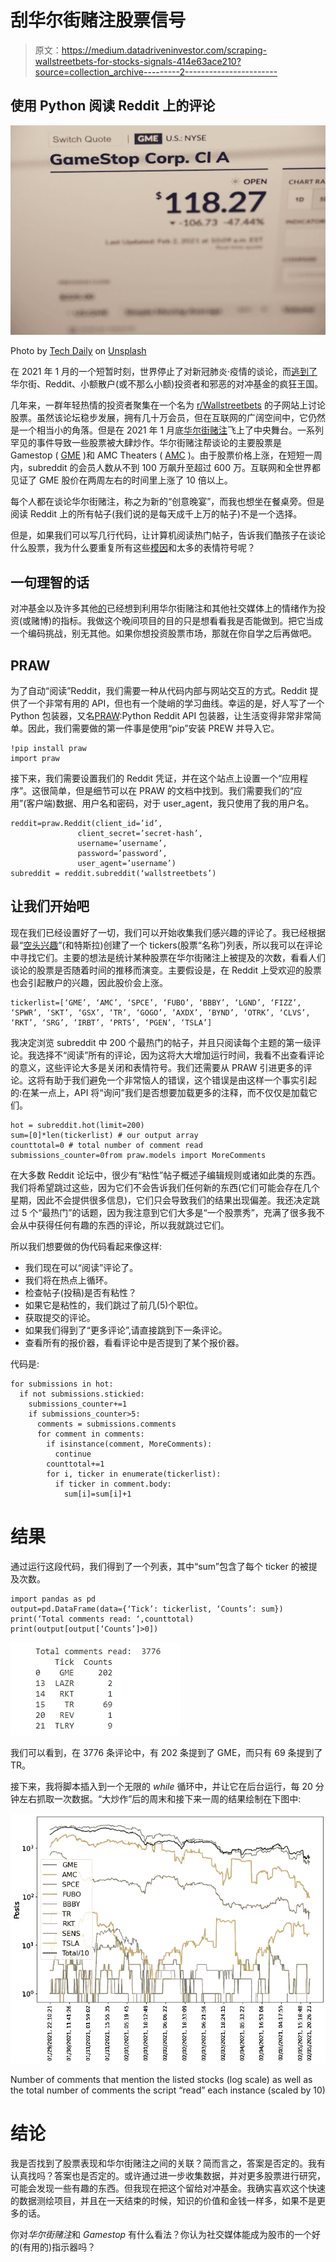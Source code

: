 # 刮华尔街赌注股票信号

> 原文：<https://medium.datadriveninvestor.com/scraping-wallstreetbets-for-stocks-signals-414e63ace210?source=collection_archive---------2----------------------->

## 使用 Python 阅读 Reddit 上的评论

![](img/165e9d2d6dac406dee8eb88ec6e48421.png)

Photo by [Tech Daily](https://unsplash.com/@techdailyca?utm_source=medium&utm_medium=referral) on [Unsplash](https://unsplash.com?utm_source=medium&utm_medium=referral)

在 2021 年 1 月的一个短暂时刻，世界停止了对新冠肺炎·疫情的谈论，而[逃到了](https://www.youtube.com/watch?v=5JySeQpymWQ)华尔街、Reddit、小额散户(或不那么小额)投资者和邪恶的对冲基金的疯狂王国。

几年来，一群年轻热情的投资者聚集在一个名为 [r/Wallstreetbets](https://new.reddit.com/r/wallstreetbets/) 的子网站上讨论股票。虽然该论坛稳步发展，拥有几十万会员，但在互联网的广阔空间中，它仍然是一个相当小的角落。但是在 2021 年 1 月底[华尔街赌注](https://en.wikipedia.org/wiki/R/wallstreetbets)飞上了中央舞台。一系列罕见的事件导致一些股票被大肆炒作。华尔街赌注帮谈论的主要股票是 Gamestop ( [GME](https://finance.yahoo.com/quote/gem/) )和 AMC Theaters ( [AMC](https://finance.yahoo.com/quote/amc/) )。由于股票价格上涨，在短短一周内，subreddit 的会员人数从不到 100 万飙升至超过 600 万。互联网和全世界都见证了 GME 股价在两周左右的时间里上涨了 10 倍以上。

每个人都在谈论华尔街赌注，称之为新的“创意晚宴”，而我也想坐在餐桌旁。但是阅读 Reddit 上的所有帖子(我们说的是每天成千上万的帖子)不是一个选择。

但是，如果我们可以写几行代码，让计算机阅读热门帖子，告诉我们酷孩子在谈论什么股票，我为什么要重复所有这些[模因](https://www.investopedia.com/wallstreetbets-slang-and-memes-5111311)和太多的表情符号呢？

## 一句理智的话

对冲基金以及许多其他[的](https://swaggystocks.com/dashboard/wallstreetbets/ticker-sentiment)已经想到利用华尔街赌注和其他社交媒体上的情绪作为投资(或赌博)的指标。我做这个晚间项目的目的只是想看看我是否能做到。把它当成一个编码挑战，别无其他。如果你想投资股票市场，那就在你自学之后再做吧。

## PRAW

为了自动“阅读”Reddit，我们需要一种从代码内部与网站交互的方式。Reddit 提供了一个非常有用的 API，但也有一个陡峭的学习曲线。幸运的是，好人写了一个 Python 包装器，又名[PRAW](https://praw.readthedocs.io/en/latest/):Python Reddit API 包装器，让生活变得非常非常简单。因此，我们需要做的第一件事是使用“pip”安装 PREW 并导入它。

```
!pip install praw
import praw
```

接下来，我们需要设置我们的 Reddit 凭证，并在这个站点上设置一个“应用程序”。这很简单，但是细节可以在 PRAW 的文档中找到。我们需要我们的“应用”(客户端)数据、用户名和密码，对于 user_agent，我只使用了我的用户名。

```
reddit=praw.Reddit(client_id=’id’,
               client_secret=’secret-hash’,
               username=’username’,
               password=’password’,
               user_agent=’username’)
subreddit = reddit.subreddit(‘wallstreetbets’)
```

## 让我们开始吧

现在我们已经设置好了一切，我们可以开始收集我们感兴趣的评论了。我已经根据最“[空头兴趣](https://www.highshortinterest.com/all/)”(和特斯拉)创建了一个 tickers(股票“名称”)列表，所以我可以在评论中寻找它们。主要的想法是统计某种股票在华尔街赌注上被提及的次数，看看人们谈论的股票是否随着时间的推移而演变。主要假设是，在 Reddit 上受欢迎的股票也会引起散户的兴趣，因此股价会上涨。

```
tickerlist=[‘GME’, ‘AMC’, ‘SPCE’, ‘FUBO’, ‘BBBY’, ‘LGND’, ‘FIZZ’, ‘SPWR’, ‘SKT’, ‘GSX’, ‘TR’, ‘GOGO’, ‘AXDX’, ‘BYND’, ‘OTRK’, ‘CLVS’, ‘RKT’, ‘SRG’, ‘IRBT’, ‘PRTS’, ‘PGEN’, ‘TSLA’]
```

我决定浏览 subreddit 中 200 个最热门的帖子，并且只阅读每个主题的第一级评论。我选择不“阅读”所有的评论，因为这将大大增加运行时间，我看不出查看评论的意义，这些评论大多是关闭和表情符号。我们还需要从 PRAW 引进更多的评论。这将有助于我们避免一个非常恼人的错误，这个错误是由这样一个事实引起的:在某一点上，API 将“询问”我们是否想要加载更多的注释，而不仅仅是加载它们。

```
hot = subreddit.hot(limit=200)
sum=[0]*len(tickerlist) # our output array
counttotal=0 # total number of comment read
submissions_counter=0from praw.models import MoreComments
```

在大多数 Reddit 论坛中，很少有“粘性”帖子概述子编辑规则或诸如此类的东西。我们将希望跳过这些，因为它们不会告诉我们任何新的东西(它们可能会存在几个星期，因此不会提供很多信息)，它们只会导致我们的结果出现偏差。我还决定跳过 5 个“最热门”的话题，因为我注意到它们大多是“一个股票秀”，充满了很多我不会从中获得任何有趣的东西的评论，所以我就跳过它们。

所以我们想要做的伪代码看起来像这样:

*   我们现在可以“阅读”评论了。
*   我们将在热点上循环。
*   检查帖子(投稿)是否有粘性？
*   如果它是粘性的，我们跳过了前几(5)个职位。
*   获取提交的评论。
*   如果我们得到了“更多评论”,请直接跳到下一条评论。
*   查看所有的报价器，看看评论中是否提到了某个报价器。

代码是:

```
for submissions in hot:
  if not submissions.stickied:
    submissions_counter+=1
    if submissions_counter>5:
      comments = submissions.comments
      for comment in comments:
        if isinstance(comment, MoreComments):
          continue
        counttotal+=1
        for i, ticker in enumerate(tickerlist):
          if ticker in comment.body:
            sum[i]=sum[i]+1
```

# 结果

通过运行这段代码，我们得到了一个列表，其中“sum”包含了每个 ticker 的被提及次数。

```
import pandas as pd
output=pd.DataFrame(data={‘Tick’: tickerlist, ‘Counts’: sum})
print(‘Total comments read: ‘,counttotal)
print(output[output[‘Counts’]>0])
```

![](img/935959e1c07b52a0a2258cde2f12c837.png)

我们可以看到，在 3776 条评论中，有 202 条提到了 GME，而只有 69 条提到了 TR。

接下来，我将脚本插入到一个无限的 *while* 循环中，并让它在后台运行，每 20 分钟左右抓取一次数据。“大炒作”后的周末和接下来一周的结果绘制在下图中:

![](img/e73b240ceb0d03631cc0e52d5dad364c.png)

Number of comments that mention the listed stocks (log scale) as well as the total number of comments the script “read” each instance (scaled by 10)

# 结论

我是否找到了股票表现和华尔街赌注之间的关联？简而言之，答案是否定的。我有认真找吗？答案也是否定的。或许通过进一步收集数据，并对更多股票进行研究，可能会发现一些有趣的东西。但我现在把这个留给对冲基金。我确实喜欢这个快速的数据测绘项目，并且在一天结束的时候，知识的价值和金钱一样多，如果不是更多的话。

你对*华尔街赌注*和 *Gamestop* 有什么看法？你认为社交媒体能成为股市的一个好的(有用的)指示器吗？